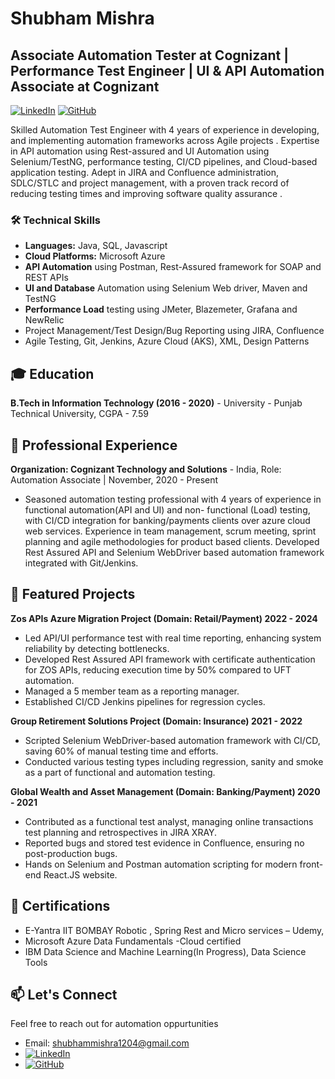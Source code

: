 # Shubham Mishra
## Associate Automation Tester at Cognizant | Performance Test Engineer | UI & API Automation Associate at Cognizant

[![LinkedIn](https://img.shields.io/badge/LinkedIn-Connect-blue)](https://www.linkedin.com/in/shubham-mishra-41271916b)
[![GitHub](https://img.shields.io/badge/GitHub-Follow-lightgrey)](https://github.com/suvm1204)

Skilled Automation Test Engineer with 4 years of experience in developing, and implementing automation frameworks across Agile  projects . Expertise in API automation using Rest-assured and UI Automation using  Selenium/TestNG, performance testing, CI/CD pipelines, and Cloud-based application testing. Adept in JIRA and Confluence administration, SDLC/STLC and project management, with a proven track record of reducing testing times and improving software quality assurance . 

### 🛠 Technical Skills
- **Languages:** Java, SQL, Javascript
- **Cloud Platforms:** Microsoft Azure
-  **API Automation** using Postman, Rest-Assured framework for SOAP and REST APIs 
-  **UI and Database** Automation using Selenium Web driver, Maven and TestNG 
-  **Performance Load**  testing using JMeter, Blazemeter, Grafana and NewRelic     
- Project Management/Test Design/Bug Reporting using  JIRA, Confluence
- Agile Testing, Git, Jenkins, Azure Cloud (AKS), XML, Design Patterns



## 🎓 Education
**B.Tech in Information Technology (2016 - 2020)**                                                                            - University - Punjab Technical University, CGPA - 7.59



## 💼 Professional Experience
**Organization: Cognizant Technology and Solutions**                                                                         - India, Role: Automation Associate | November, 2020 -  Present                                                                                                   
- Seasoned automation testing professional with 4 years of experience in functional automation(API and UI) and non- 
 functional (Load) testing, with CI/CD integration for banking/payments clients over azure cloud web services.
 Experience in team management, scrum meeting, sprint planning and agile methodologies for product based clients.
 Developed Rest Assured API and Selenium WebDriver based automation framework  integrated with Git/Jenkins.


## 🚀 Featured Projects

**Zos APIs Azure Migration Project (Domain: Retail/Payment) 2022 - 2024**                                                                                                                        
- Led API/UI performance test with real time reporting, enhancing system reliability by detecting bottlenecks.
- Developed Rest Assured API framework with certificate authentication for ZOS APIs, reducing execution time by 50% compared 
  to UFT automation.
- Managed a 5 member team as a reporting manager.
- Established CI/CD Jenkins pipelines for regression cycles.


**Group Retirement Solutions Project  (Domain: Insurance) 2021 - 2022**                                                                                                           
- Scripted Selenium WebDriver-based automation framework with CI/CD, saving 60% of manual testing time and efforts.
- Conducted various testing types including regression, sanity and smoke as a part of functional and automation testing.


**Global Wealth and Asset Management (Domain: Banking/Payment) 2020 - 2021**                                                                                       
- Contributed as a functional test analyst, managing online transactions test planning and retrospectives in JIRA XRAY.
- Reported bugs and stored test evidence in Confluence, ensuring no post-production bugs.
- Hands on Selenium and Postman automation scripting for modern front-end React.JS website.


## 📜 Certifications
- E-Yantra IIT BOMBAY Robotic , Spring Rest and Micro services – Udemy,
- Microsoft Azure Data Fundamentals -Cloud certified
- IBM Data Science and Machine Learning(In Progress), Data Science Tools


## 📫 Let's Connect
Feel free to reach out for automation oppurtunities

- Email: shubhammishra1204@gmail.com
- [![LinkedIn](https://img.shields.io/badge/LinkedIn-Connect-blue)](https://www.linkedin.com/in/shubham-mishra-41271916b)
- [![GitHub](https://img.shields.io/badge/GitHub-Follow-lightgrey)](https://github.com/suvm1204)
